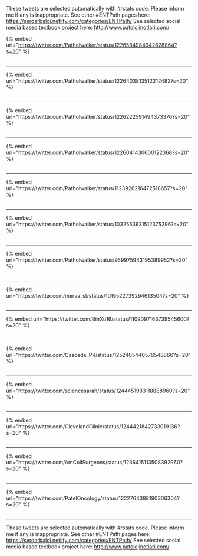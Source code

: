 

These tweets are selected automatically with #rstats code. Please inform me if any is inappropriate.
See other #ENTPath pages here: https://serdarbalci.netlify.com/categories/ENTPath/ 
See selected social media based textbook project here: http://www.patolojinotlari.com/

{% embed url="https://twitter.com/Patholwalker/status/1226584984942628864?s=20" %}<br>
<br>
<hr>
{% embed url="https://twitter.com/Patholwalker/status/1226403813512212482?s=20" %}<br>
<br>
<hr>
{% embed url="https://twitter.com/Patholwalker/status/1226222591494373376?s=20" %}<br>
<br>
<hr>
{% embed url="https://twitter.com/Patholwalker/status/1226041430600122368?s=20" %}<br>
<br>
<hr>
{% embed url="https://twitter.com/Patholwalker/status/1123926216472518657?s=20" %}<br>
<br>
<hr>
{% embed url="https://twitter.com/Patholwalker/status/1032553631512375296?s=20" %}<br>
<br>
<hr>
{% embed url="https://twitter.com/Patholwalker/status/959975943195389952?s=20" %}<br>
<br>
<hr>
{% embed url="https://twitter.com/merva_st/status/1019522739294613504?s=20" %}<br>
<br>
<hr>
{% embed url="https://twitter.com/BinXu16/status/1109097163739545600?s=20" %}<br>
<br>
<hr>
{% embed url="https://twitter.com/Cascade_PR/status/1252405440576548866?s=20" %}<br>
<br>
<hr>
{% embed url="https://twitter.com/sciencesarah/status/1244451983118888960?s=20" %}<br>
<br>
<hr>
{% embed url="https://twitter.com/ClevelandClinic/status/1244421842733019136?s=20" %}<br>
<br>
<hr>
{% embed url="https://twitter.com/AmCollSurgeons/status/1236415113508392960?s=20" %}<br>
<br>
<hr>
{% embed url="https://twitter.com/PatelOncology/status/1222764388190306304?s=20" %}<br>
<br>
<hr>


These tweets are selected automatically with #rstats code. Please inform me if any is inappropriate.
See other #ENTPath pages here: https://serdarbalci.netlify.com/categories/ENTPath/ 
See selected social media based textbook project here: http://www.patolojinotlari.com/
